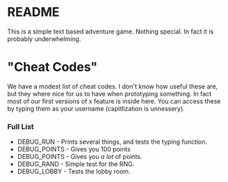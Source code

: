 # README
This is a simple text based adventure game. Nothing special. In fact it is probably underwhelming.

# "Cheat Codes"
We have a modest list of cheat codes. I don't know how useful these are, but they where nice for us to have when prototyping something. In fact most of our first versions of x feature is inside here. You can access these by typing them as your username (capitlization is unnessery).

### Full List
* DEBUG_RUN - Prints several things, and tests the typing function.
* DEBUG_POINTS - Gives you 100 points
* DEBUG_POINTS - Gives you *a lot* of points.
* DEBUG_RAND - Simple test for the RNG.
* DEBUG_LOBBY - Tests the lobby room.
